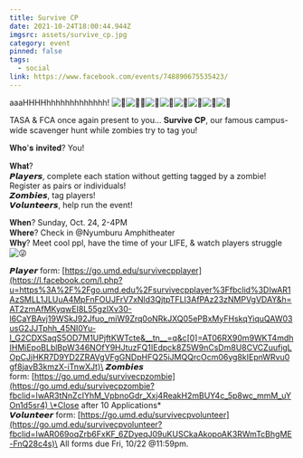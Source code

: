 ```yaml
---
title: Survive CP
date: 2021-10-24T18:00:44.944Z
imgsrc: assets/survive_cp.jpg
category: event
pinned: false
tags:
  - social
link: https://www.facebook.com/events/748890675535423/
---
```

aaaHHHHhhhhhhhhhhhhh! ![🏃](https://static.xx.fbcdn.net/images/emoji.php/v9/t3b/1/16/1f3c3.png)![🏃‍♀️](https://static.xx.fbcdn.net/images/emoji.php/v9/ta9/1/16/1f3c3_200d_2640.png)![🧟](https://static.xx.fbcdn.net/images/emoji.php/v9/t13/1/16/1f9df.png)![🧟](https://static.xx.fbcdn.net/images/emoji.php/v9/t13/1/16/1f9df.png)![🧟](https://static.xx.fbcdn.net/images/emoji.php/v9/t13/1/16/1f9df.png)![🧟](https://static.xx.fbcdn.net/images/emoji.php/v9/t13/1/16/1f9df.png)![🧟](https://static.xx.fbcdn.net/images/emoji.php/v9/t13/1/16/1f9df.png)![🧟](https://static.xx.fbcdn.net/images/emoji.php/v9/t13/1/16/1f9df.png)

TASA & FCA once again present to you... 𝐒𝐮𝐫𝐯𝐢𝐯𝐞 𝐂𝐏, our famous campus-wide scavenger hunt while zombies try to tag you!

𝐖𝐡𝐨'𝐬 𝐢𝐧𝐯𝐢𝐭𝐞𝐝? You!

𝐖𝐡𝐚𝐭?\
𝙋𝙡𝙖𝙮𝙚𝙧𝙨, complete each station without getting tagged by a zombie! Register as pairs or individuals!\
𝙕𝙤𝙢𝙗𝙞𝙚𝙨, tag players!\
𝙑𝙤𝙡𝙪𝙣𝙩𝙚𝙚𝙧𝙨, help run the event!

𝐖𝐡𝐞𝐧? Sunday, Oct. 24, 2-4PM\
𝐖𝐡𝐞𝐫𝐞? Check in @Nyumburu Amphitheater\
𝐖𝐡𝐲? Meet cool ppl, have the time of your LIFE, & watch players struggle![😜](https://static.xx.fbcdn.net/images/emoji.php/v9/t20/1/16/1f61c.png)

𝙋𝙡𝙖𝙮𝙚𝙧 form: [https://go.umd.edu/survivecpplayer](https://l.facebook.com/l.php?u=https%3A%2F%2Fgo.umd.edu%2Fsurvivecpplayer%3Ffbclid%3DIwAR1AzSMLL1JLUuA4MpFnFOUJFrV7xNld3QjtpTFLI3AfPAz23zNMPVgVDAY&h=AT2zmAfMKyqwEI8L55gzlXv30-l6CaYBAvj19WSkJ92Jfuo_miW9Zrq0oNRkJXQ05ePBxMyFHskqYiquQAW03usG2JJTphh_45NI0Yu-I_G2CDXSaqS5OD7M1UPjftKWTcte&__tn__=q&c[0]=AT06RX90m9WKT4mdhIHMiEpoBLblBpW346NOfY9HJtuzFQ1IEdpck8Z5W9nCsDm8U8CVCZuufigLOpCJjHKR7D9YD2ZRAVgVFgGNDpHFQ25iJMQQrcOcm06yg8kIEpnWRvu0gf8javB3kmzX-iTnwXJt)\
𝙕𝙤𝙢𝙗𝙞𝙚𝙨 form: [https://go.umd.edu/survivecpzombie](https://go.umd.edu/survivecpzombie?fbclid=IwAR3tNnZcIYhM_VpbnoGdr_Xxj4ReakH2mBUY4c_5p8wc_mmM_uYOn1d5sr4) \*Close after 10 Applications\*\
𝙑𝙤𝙡𝙪𝙣𝙩𝙚𝙚𝙧 form: [https://go.umd.edu/survivecpvolunteer](https://go.umd.edu/survivecpvolunteer?fbclid=IwAR069oqZrb6FxKF_6ZDyeqJ09uKUSCkaAkopoAK3RWmTcBhgME-FnQ28c4s)\
All forms due Fri, 10/22 @11:59pm.